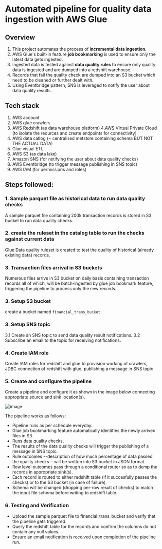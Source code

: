 # Automated pipeline for quality data ingestion with AWS Glue


## Overview
1. This project automates the process of **incremental data ingestion**.
2. AWS Glue's built-in feature **job bookmarking** is used to ensure only the latest data gets ingested.
3. Ingested data is tested against **data quality rules** to ensure only quality data is ingested and are dumped into a redshift warehouse.
4. Records that fail the quality check are dumped into an S3 bucket which need to be cleaned or further dealt with.
5. Using Eventbridge pattern, SNS is leveraged to notify the user about data quality results.


## Tech stack
1. AWS account
2. AWS glue crawlers
3. AWS Redshift (as data warehouse platform)
4.AWS Virtual Private Cloud (to isolate the reources and create endpoints for connectivity)
5. AWS data catlog (~ centralised metstore containing schema BUT NOT THE ACTUAL DATA)
6. Glue visual ETL 
7. AWS S3 (as data lake)
8. Amazon SNS (for notifying the user about data quality checks)
9. AWS Eventbridge (to trigger message publishing in SNS topic)
10. AWS IAM (for permissions and roles)


## Steps followed:

### 1. Sample parquet file as historical data to run data quality checks
A sample parquet file containing 200k transaction records is stored in S3 bucket to run data quality checks.

### 2. create the ruleset in the catalog table to run the checks against current data
Glue Data quality ruleset is created to test the quality of historical (already existing data) records.

### 3. Transaction files arrival in S3 buckets
Numerous files arrive in S3 bucket on daily basis containing transaction records all of which, will be batch-ingested by glue job bookmark feature, triggering the pipeline to 
process only the new records.

### 3.  Setup S3 bucket
create a bucket named `financial_trans_bucket`

### 3.  Setup SNS topic
3.1 Create an SNS topic to send data quality result notifications.
3.2 Subscribe an email to the topic for receiving notifications.

### 4.  Create IAM role
Create IAM roles for redshift and glue to provision working of crawlers, JDBC connection of redshift with glue, publishing a message in SNS topic

### 5.  Create and configure the pipeline
Create a pipeline and configure it as shown in the image below connecting appropriate source and sink location(s).

![image](https://github.com/user-attachments/assets/c614a2de-d299-47b6-aff3-54f04d21bd5a)

The pipeline works as follows:
* Pipeline runs as per schedule everyday.
* Glue job bookmarking feature automatically identifies the newly arrived files in S3.
* Runs data quality checks.
* The results of the data quality checks will trigger the publishing of a message in SNS topic.
* Rule outcomes --description of how much percentage of data passed the quality checks-- will be written into S3 bucket in JSON format.
* Row level outcomes pass through a conditional router so as to dump the records in appropriate sink(s).
* Each record is routed to either redshift table (if it succesfully passes the checks) or to the S3 bucket (in case of failure).
* Schema will be changed (dropping per-row result of checks) to match the input file schema before writing to redshift table.


### 6. Testing and Verification
* Upload the sample parquet file to financial_trans_bucket and verify that the pipeline gets triggered.
* Query the redshift table for the records and confirm the columns do not contain any null values.
* Ensure an email notification is received upon completion of the pipeline run.













